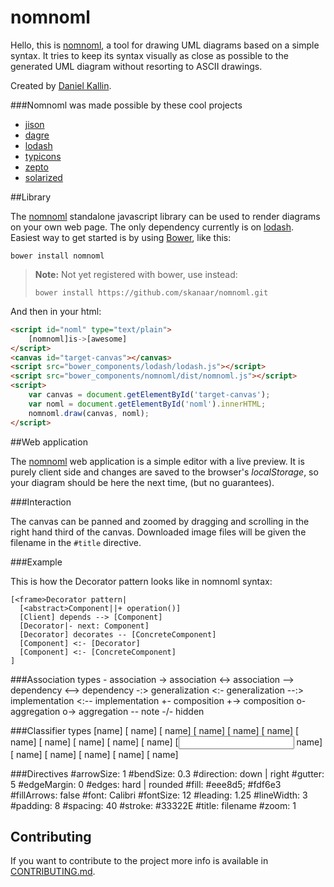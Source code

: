nomnoml
=======

Hello, this is [nomnoml][nomnoml], a tool for drawing UML diagrams based on a simple syntax. It tries to keep its syntax visually as close as possible to the generated UML diagram without resorting to ASCII drawings.

Created by <a href="mailto:daniel.kallin@gmail.com">Daniel Kallin</a>.</p>

###Nomnoml was made possible by these cool projects

- [jison](http://zaach.github.io/jison/)
- [dagre](https://github.com/cpettitt/dagre)
- [lodash](http://lodash.com)
- [typicons](http://typicons.com/)
- [zepto](http://zeptojs.com/)
- [solarized](http://ethanschoonover.com/solarized)

##Library

The [nomnoml][nomnoml] standalone javascript library can be used to render diagrams on your own web page. The only dependency currently is on [lodash](http://lodash.com). Easiest way to get started is by using [Bower](http://bower.io), like this:

    bower install nomnoml

> **Note:** Not yet registered with bower, use instead:
>
>   `bower install https://github.com/skanaar/nomnoml.git`

And then in your html:

```html
<script id="noml" type="text/plain">
    [nomnoml]is->[awesome]
</script>
<canvas id="target-canvas"></canvas>
<script src="bower_components/lodash/lodash.js"></script>
<script src="bower_components/nomnoml/dist/nomnoml.js"></script>
<script>
    var canvas = document.getElementById('target-canvas');
    var noml = document.getElementById('noml').innerHTML;
    nomnoml.draw(canvas, noml);
</script>
```

##Web application

The [nomnoml][nomnoml] web application is a simple editor with a live preview. It is purely client side and changes are saved to the browser's _localStorage_, so your diagram should be here the next time, (but no guarantees).

###Interaction

The canvas can be panned and zoomed by dragging and scrolling in the right hand third of the canvas. Downloaded image files will be given the filename in the `#title` directive.

###Example

This is how the Decorator pattern looks like in nomnoml syntax:

    [<frame>Decorator pattern|
      [<abstract>Component||+ operation()]
      [Client] depends --> [Component]
      [Decorator|- next: Component]
      [Decorator] decorates -- [ConcreteComponent]
      [Component] <:- [Decorator]
      [Component] <:- [ConcreteComponent]
    ]

###Association types
    -    association
    ->   association
    <->  association
    -->  dependency
    <--> dependency
    -:>  generalization
    <:-  generalization
    --:> implementation
    <:-- implementation
    +-   composition
    +->  composition
    o-   aggregation
    o->  aggregation
    --   note
    -/-  hidden

###Classifier types
    [name]
    [<abstract> name]
    [<instance> name]
    [<note> name]
    [<package> name]
    [<frame> name]
    [<database> name]
    [<start> name]
    [<end> name]
    [<state> name]
    [<choice> name]
    [<input> name]
    [<sender> name]
    [<receiver> name]
    [<actor> name]
    [<usecase> name]
    [<hidden> name]

###Directives
    #arrowSize: 1
    #bendSize: 0.3
    #direction: down | right
    #gutter: 5
    #edgeMargin: 0
    #edges: hard | rounded
    #fill: #eee8d5; #fdf6e3
    #fillArrows: false
    #font: Calibri
    #fontSize: 12
    #leading: 1.25
    #lineWidth: 3
    #padding: 8
    #spacing: 40
    #stroke: #33322E
    #title: filename
    #zoom: 1

## Contributing

If you want to contribute to the project more info is available in [CONTRIBUTING.md](CONTRIBUTING.md).

[nomnoml]: http://www.nomnoml.com
